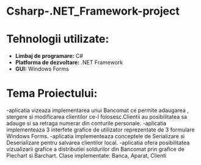 # Csharp-.NET_Framework-project

  # Tehnologii utilizate:
- **Limbaj de programare:** C#
- **Platforma de dezvoltare:** .NET Framework
- **GUI:** Windows Forms

# Tema Proiectului:
-aplicatia vizeaza implementarea unui Bancomat ce permite adaugarea , stergere si modificarea clientilor ce-l folosesc.Clientii au posibilitatea sa adauge si sa retraga numerar din conturile personale.
-aplicatia implementeaza 3 interfete grafice de utilizator reprezentate de 3 formulare Windows Forms.
-aplicatia implementeaza conceptele de Serializare si Deserializare pentru salvarea clientilor local.
-aplicatia ofera posibilitatea vizualizarii grafice a distributiei soldurilor din Bancomat prin grafice de Piechart si Barchart.
Clase implementate: Banca, Aparat, Clienti
